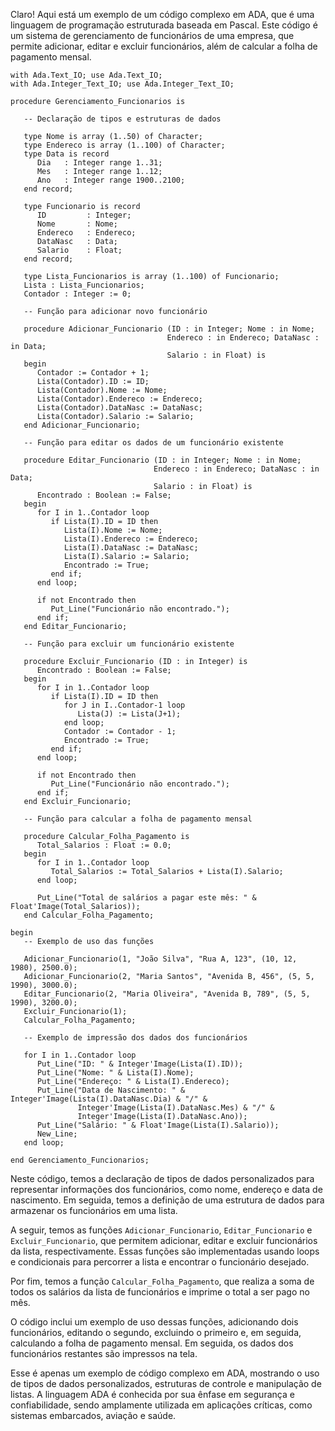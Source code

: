 Claro! Aqui está um exemplo de um código complexo em ADA, que é uma linguagem de programação estruturada baseada em Pascal. Este código é um sistema de gerenciamento de funcionários de uma empresa, que permite adicionar, editar e excluir funcionários, além de calcular a folha de pagamento mensal. 

```
with Ada.Text_IO; use Ada.Text_IO;
with Ada.Integer_Text_IO; use Ada.Integer_Text_IO;

procedure Gerenciamento_Funcionarios is

   -- Declaração de tipos e estruturas de dados

   type Nome is array (1..50) of Character;
   type Endereco is array (1..100) of Character;
   type Data is record
      Dia   : Integer range 1..31;
      Mes   : Integer range 1..12;
      Ano   : Integer range 1900..2100;
   end record;

   type Funcionario is record
      ID         : Integer;
      Nome       : Nome;
      Endereco   : Endereco;
      DataNasc   : Data;
      Salario    : Float;
   end record;

   type Lista_Funcionarios is array (1..100) of Funcionario;
   Lista : Lista_Funcionarios;
   Contador : Integer := 0;

   -- Função para adicionar novo funcionário
   
   procedure Adicionar_Funcionario (ID : in Integer; Nome : in Nome;
                                   Endereco : in Endereco; DataNasc : in Data;
                                   Salario : in Float) is
   begin
      Contador := Contador + 1;
      Lista(Contador).ID := ID;
      Lista(Contador).Nome := Nome;
      Lista(Contador).Endereco := Endereco;
      Lista(Contador).DataNasc := DataNasc;
      Lista(Contador).Salario := Salario;
   end Adicionar_Funcionario;

   -- Função para editar os dados de um funcionário existente

   procedure Editar_Funcionario (ID : in Integer; Nome : in Nome;
                                Endereco : in Endereco; DataNasc : in Data;
                                Salario : in Float) is
      Encontrado : Boolean := False;
   begin
      for I in 1..Contador loop
         if Lista(I).ID = ID then
            Lista(I).Nome := Nome;
            Lista(I).Endereco := Endereco;
            Lista(I).DataNasc := DataNasc;
            Lista(I).Salario := Salario;
            Encontrado := True;
         end if;
      end loop;

      if not Encontrado then
         Put_Line("Funcionário não encontrado.");
      end if;
   end Editar_Funcionario;

   -- Função para excluir um funcionário existente

   procedure Excluir_Funcionario (ID : in Integer) is
      Encontrado : Boolean := False;
   begin
      for I in 1..Contador loop
         if Lista(I).ID = ID then
            for J in I..Contador-1 loop
               Lista(J) := Lista(J+1);
            end loop;
            Contador := Contador - 1;
            Encontrado := True;
         end if;
      end loop;

      if not Encontrado then
         Put_Line("Funcionário não encontrado.");
      end if;
   end Excluir_Funcionario;

   -- Função para calcular a folha de pagamento mensal

   procedure Calcular_Folha_Pagamento is
      Total_Salarios : Float := 0.0;
   begin
      for I in 1..Contador loop
         Total_Salarios := Total_Salarios + Lista(I).Salario;
      end loop;

      Put_Line("Total de salários a pagar este mês: " & Float'Image(Total_Salarios));
   end Calcular_Folha_Pagamento;

begin
   -- Exemplo de uso das funções
   
   Adicionar_Funcionario(1, "João Silva", "Rua A, 123", (10, 12, 1980), 2500.0);
   Adicionar_Funcionario(2, "Maria Santos", "Avenida B, 456", (5, 5, 1990), 3000.0);
   Editar_Funcionario(2, "Maria Oliveira", "Avenida B, 789", (5, 5, 1990), 3200.0);
   Excluir_Funcionario(1);
   Calcular_Folha_Pagamento;
   
   -- Exemplo de impressão dos dados dos funcionários
   
   for I in 1..Contador loop
      Put_Line("ID: " & Integer'Image(Lista(I).ID));
      Put_Line("Nome: " & Lista(I).Nome);
      Put_Line("Endereço: " & Lista(I).Endereco);
      Put_Line("Data de Nascimento: " & Integer'Image(Lista(I).DataNasc.Dia) & "/" &
               Integer'Image(Lista(I).DataNasc.Mes) & "/" &
               Integer'Image(Lista(I).DataNasc.Ano));
      Put_Line("Salário: " & Float'Image(Lista(I).Salario));
      New_Line;
   end loop;

end Gerenciamento_Funcionarios;
```

Neste código, temos a declaração de tipos de dados personalizados para representar informações dos funcionários, como nome, endereço e data de nascimento. Em seguida, temos a definição de uma estrutura de dados para armazenar os funcionários em uma lista. 

A seguir, temos as funções `Adicionar_Funcionario`, `Editar_Funcionario` e `Excluir_Funcionario`, que permitem adicionar, editar e excluir funcionários da lista, respectivamente. Essas funções são implementadas usando loops e condicionais para percorrer a lista e encontrar o funcionário desejado.

Por fim, temos a função `Calcular_Folha_Pagamento`, que realiza a soma de todos os salários da lista de funcionários e imprime o total a ser pago no mês. 

O código inclui um exemplo de uso dessas funções, adicionando dois funcionários, editando o segundo, excluindo o primeiro e, em seguida, calculando a folha de pagamento mensal. Em seguida, os dados dos funcionários restantes são impressos na tela.

Esse é apenas um exemplo de código complexo em ADA, mostrando o uso de tipos de dados personalizados, estruturas de controle e manipulação de listas. A linguagem ADA é conhecida por sua ênfase em segurança e confiabilidade, sendo amplamente utilizada em aplicações críticas, como sistemas embarcados, aviação e saúde.